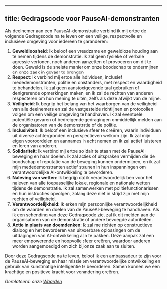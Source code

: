 

---
title: Gedragscode voor PauseAI-demonstranten
---

Als deelnemer aan een PauseAI-demonstratie verbind ik mij ertoe de volgende Gedragscode na te leven om een veilige, respectvolle en inclusieve omgeving voor iedereen te garanderen:

1. **Geweldloosheid**: Ik beloof een vreedzame en geweldloze houding aan te nemen tijdens de demonstratie. Ik zal geen fysieke of verbale agressie vertonen, noch anderen aanzetten of provoceren om dit te doen. Geweld is de snelste manier om onze boodschap te ondermijnen en onze zaak in gevaar te brengen.
2. **Respect**: Ik verbind mij ertoe alle individuen, inclusief mededemonstranten, politie en omstanders, met respect en waardigheid te behandelen. Ik zal geen aanstootgevende taal gebruiken of denigrerende opmerkingen maken, en ik zal de rechten van anderen respecteren om hun mening te uiten, zelfs als deze afwijkt van de mijne.
3. **Veiligheid**: Ik begrijp het belang van het waarborgen van de veiligheid van alle deelnemers en zal de vastgestelde richtlijnen en protocollen volgen om een veilige omgeving te handhaven. Ik zal eventuele potentiële gevaren of bedreigende gedragingen onmiddellijk melden aan de organisatoren van de demonstratie of de politie.
4. **Inclusiviteit**: Ik beloof een inclusieve sfeer te creëren, waarin individuen uit diverse achtergronden en perspectieven welkom zijn. Ik zal mijn eigen vooroordelen en aannames in acht nemen en ik zal actief luisteren en leren van anderen.
5. **Solidariteit**: Ik verbind mij ertoe solidair te staan met de PauseAI-beweging en haar doelen. Ik zal acties of uitspraken vermijden die de boodschap of reputatie van de beweging kunnen ondermijnen, en ik zal mijn mededemonstranten actief steunen in hun inspanningen om verantwoordelijke AI-ontwikkeling te bevorderen.
6. **Naleving van wetten**: Ik begrijp dat ik verantwoordelijk ben voor het naleven van alle toepasselijke lokale, regionale en nationale wetten tijdens de demonstratie. Ik zal samenwerken met politiefunctionarissen en hun instructies opvolgen, zolang deze niet in strijd zijn met mijn rechten of veiligheid.
7. **Verantwoordelijkheid**: Ik erken mijn persoonlijke verantwoordelijkheid om de waarden en doelen van de PauseAI-beweging te handhaven. Als ik een schending van deze Gedragscode zie, zal ik dit melden aan de organisatoren van de demonstratie of andere bevoegde autoriteiten.
8. **Actie in plaats van doemdenken**: Ik zal me richten op constructieve dialoog en het bevorderen van uitvoerbare oplossingen om de uitdagingen van AI-ontwikkeling aan te pakken. Deze aanpak zal een meer empowerende en hoopvolle sfeer creëren, waardoor anderen worden aangemoedigd om zich bij onze zaak aan te sluiten.

Door deze Gedragscode na te leven, beloof ik een ambassadeur te zijn voor de PauseAI-beweging en haar missie om verantwoordelijke ontwikkeling en gebruik van kunstmatige intelligentie te bevorderen. Samen kunnen we een krachtige en positieve kracht voor verandering creëren.

_Gerelateerd: onze [Waarden](/waarden)_